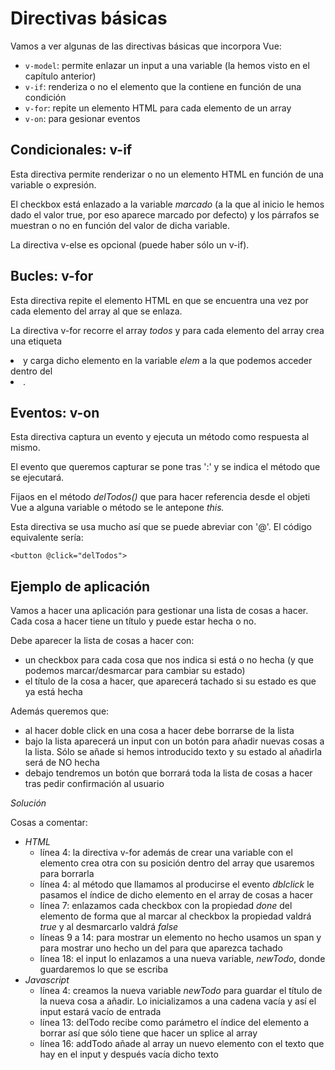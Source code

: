 # Directivas básicas
Vamos a ver algunas de las directivas básicas que incorpora Vue:
* `v-model`: permite enlazar un input a una variable (la hemos visto en el capítulo anterior)
* `v-if`: renderiza o no el elemento que la contiene en función de una condición
* `v-for`: repite un elemento HTML para cada elemento de un array
* `v-on`: para gesionar eventos

## Condicionales: v-if
Esta directiva permite renderizar o no un elemento HTML en función de una variable o expresión.

<script async src="//jsfiddle.net/juansegura/84jq5jbg/4/embed/js,html,result/"></script>

El checkbox está enlazado a la variable _marcado_ (a la que al inicio le hemos dado el valor true, por eso aparece marcado por defecto) y los párrafos se muestran o no en función del valor de dicha variable.

La directiva v-else es opcional (puede haber sólo un v-if).

## Bucles: v-for
Esta directiva repite el elemento HTML en que se encuentra una vez por cada elemento del array al que se enlaza.

<script async src="//jsfiddle.net/juansegura/o6bj81s3/4/embed/js,html,result/"></script>

La directiva v-for recorre el array _todos_ y para cada elemento del array crea una etiqueta <li> y carga dicho elemento en la variable _elem_ a la que podemos acceder dentro del <li>. 
  
## Eventos: v-on
Esta directiva captura un evento y ejecuta un método como respuesta al mismo.

<script async src="//jsfiddle.net/juansegura/255u8f1j/embed/js,html,result/"></script>

El evento que queremos capturar se pone tras ':' y se indica el método que se ejecutará.

Fijaos en el método _delTodos()_ que para hacer referencia desde el objeti Vue a alguna variable o método se le antepone *this.*

Esta directiva se usa mucho así que se puede abreviar con '@'. El código equivalente sería:
```[hTML]
<button @click="delTodos">
```

## Ejemplo de aplicación
Vamos a hacer una aplicación para gestionar una lista de cosas a hacer. Cada cosa a hacer tiene un título y puede estar hecha o no.

Debe aparecer la lista de cosas a hacer con:
* un checkbox para cada cosa que nos indica si está o no hecha (y que podemos marcar/desmarcar para cambiar su estado)
* el título de la cosa a hacer, que aparecerá tachado si su estado es que ya está hecha

Además queremos que:
* al hacer doble click en una cosa a hacer debe borrarse de la lista
* bajo la lista aparecerá un input con un botón para añadir nuevas cosas a la lista. Sólo se añade si hemos introducido texto y su estado al añadirla será de NO hecha
* debajo tendremos un botón que borrará toda la lista de cosas a hacer tras pedir confirmación al usuario

*Solución*
<script async src="//jsfiddle.net/juansegura/qfbtewhe/embed/js,html,result/"></script>

Cosas a comentar:
* *HTML* 
  * línea 4: la directiva v-for además de crear una variable con el elemento crea otra con su posición dentro del array que usaremos para borrarla
  * línea 4: al método que llamamos al producirse el evento _dblclick_ le pasamos el índice de dicho elemento en el array de cosas a hacer
  * línea 7: enlazamos cada checkbox con la propiedad _done_ del elemento de forma que al marcar al checkbox la propiedad valdrá *true* y al desmarcarlo valdrá *false*
  * líneas 9 a 14: para mostrar un elemento no hecho usamos un span y para mostrar uno hecho un del para que aparezca tachado
  * línea 18: el input lo enlazamos a una nueva variable, _newTodo_, donde guardaremos lo que se escriba
* *Javascript* 
  * línea 4: creamos la nueva variable _newTodo_ para guardar el título de la nueva cosa a añadir. Lo inicializamos a una cadena vacía y así el input estará vacío de entrada
  * línea 13: delTodo recibe como parámetro el índice del elemento a borrar así que sólo tiene que hacer un splice al array
  * línea 16: addTodo añade al array un nuevo elemento con el texto que hay en el input y después vacía dicho texto
